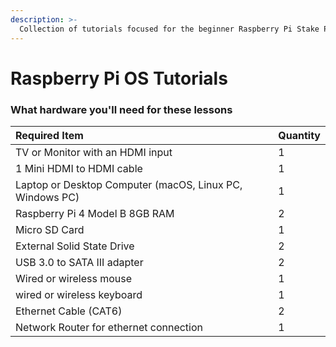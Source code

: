 ```yaml
---
description: >-
  Collection of tutorials focused for the beginner Raspberry Pi Stake Pool Operator
---
```


# Raspberry Pi OS Tutorials

### What hardware you'll need for these lessons

| Required Item                                                | Quantity |
|:------------------------------------------------------------ |:-------- |
| TV or Monitor with an HDMI input                             | 1        |
| 1 Mini HDMI to HDMI cable                                    | 1        |
| Laptop or Desktop Computer \(macOS, Linux PC, Windows PC\) | 1        |
| Raspberry Pi 4 Model B 8GB RAM                               | 2        |
| Micro SD Card                                                | 1        |
| External Solid State Drive                                   | 2        |
| USB 3.0 to SATA III adapter                                  | 2        |
| Wired or wireless mouse                                      | 1        |
| wired or wireless keyboard                                   | 1        |
| Ethernet Cable \(CAT6\)                                    | 2        |
| Network Router for ethernet connection                       | 1        |

